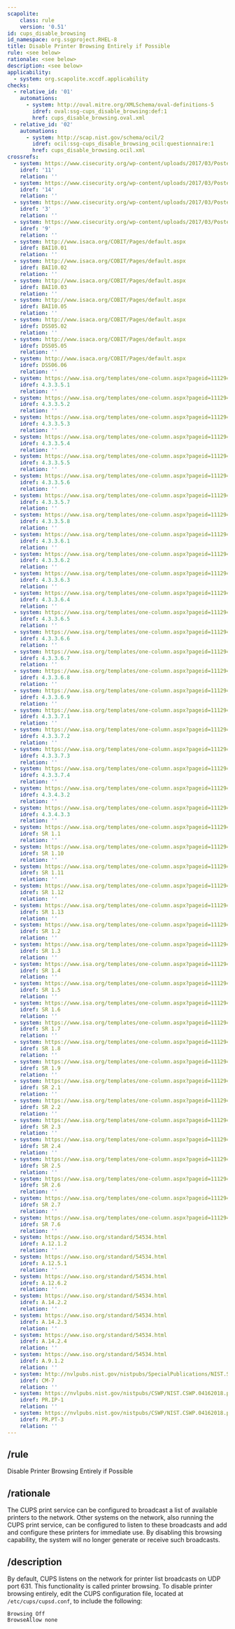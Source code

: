 ```yaml
---
scapolite:
    class: rule
    version: '0.51'
id: cups_disable_browsing
id_namespace: org.ssgproject.RHEL-8
title: Disable Printer Browsing Entirely if Possible
rule: <see below>
rationale: <see below>
description: <see below>
applicability:
  - system: org.scapolite.xccdf.applicability
checks:
  - relative_id: '01'
    automations:
      - system: http://oval.mitre.org/XMLSchema/oval-definitions-5
        idref: oval:ssg-cups_disable_browsing:def:1
        href: cups_disable_browsing.oval.xml
  - relative_id: '02'
    automations:
      - system: http://scap.nist.gov/schema/ocil/2
        idref: ocil:ssg-cups_disable_browsing_ocil:questionnaire:1
        href: cups_disable_browsing.ocil.xml
crossrefs:
  - system: https://www.cisecurity.org/wp-content/uploads/2017/03/Poster_Winter2016_CSCs.pdf
    idref: '11'
    relation: ''
  - system: https://www.cisecurity.org/wp-content/uploads/2017/03/Poster_Winter2016_CSCs.pdf
    idref: '14'
    relation: ''
  - system: https://www.cisecurity.org/wp-content/uploads/2017/03/Poster_Winter2016_CSCs.pdf
    idref: '3'
    relation: ''
  - system: https://www.cisecurity.org/wp-content/uploads/2017/03/Poster_Winter2016_CSCs.pdf
    idref: '9'
    relation: ''
  - system: http://www.isaca.org/COBIT/Pages/default.aspx
    idref: BAI10.01
    relation: ''
  - system: http://www.isaca.org/COBIT/Pages/default.aspx
    idref: BAI10.02
    relation: ''
  - system: http://www.isaca.org/COBIT/Pages/default.aspx
    idref: BAI10.03
    relation: ''
  - system: http://www.isaca.org/COBIT/Pages/default.aspx
    idref: BAI10.05
    relation: ''
  - system: http://www.isaca.org/COBIT/Pages/default.aspx
    idref: DSS05.02
    relation: ''
  - system: http://www.isaca.org/COBIT/Pages/default.aspx
    idref: DSS05.05
    relation: ''
  - system: http://www.isaca.org/COBIT/Pages/default.aspx
    idref: DSS06.06
    relation: ''
  - system: https://www.isa.org/templates/one-column.aspx?pageid=111294&productId=116731
    idref: 4.3.3.5.1
    relation: ''
  - system: https://www.isa.org/templates/one-column.aspx?pageid=111294&productId=116731
    idref: 4.3.3.5.2
    relation: ''
  - system: https://www.isa.org/templates/one-column.aspx?pageid=111294&productId=116731
    idref: 4.3.3.5.3
    relation: ''
  - system: https://www.isa.org/templates/one-column.aspx?pageid=111294&productId=116731
    idref: 4.3.3.5.4
    relation: ''
  - system: https://www.isa.org/templates/one-column.aspx?pageid=111294&productId=116731
    idref: 4.3.3.5.5
    relation: ''
  - system: https://www.isa.org/templates/one-column.aspx?pageid=111294&productId=116731
    idref: 4.3.3.5.6
    relation: ''
  - system: https://www.isa.org/templates/one-column.aspx?pageid=111294&productId=116731
    idref: 4.3.3.5.7
    relation: ''
  - system: https://www.isa.org/templates/one-column.aspx?pageid=111294&productId=116731
    idref: 4.3.3.5.8
    relation: ''
  - system: https://www.isa.org/templates/one-column.aspx?pageid=111294&productId=116731
    idref: 4.3.3.6.1
    relation: ''
  - system: https://www.isa.org/templates/one-column.aspx?pageid=111294&productId=116731
    idref: 4.3.3.6.2
    relation: ''
  - system: https://www.isa.org/templates/one-column.aspx?pageid=111294&productId=116731
    idref: 4.3.3.6.3
    relation: ''
  - system: https://www.isa.org/templates/one-column.aspx?pageid=111294&productId=116731
    idref: 4.3.3.6.4
    relation: ''
  - system: https://www.isa.org/templates/one-column.aspx?pageid=111294&productId=116731
    idref: 4.3.3.6.5
    relation: ''
  - system: https://www.isa.org/templates/one-column.aspx?pageid=111294&productId=116731
    idref: 4.3.3.6.6
    relation: ''
  - system: https://www.isa.org/templates/one-column.aspx?pageid=111294&productId=116731
    idref: 4.3.3.6.7
    relation: ''
  - system: https://www.isa.org/templates/one-column.aspx?pageid=111294&productId=116731
    idref: 4.3.3.6.8
    relation: ''
  - system: https://www.isa.org/templates/one-column.aspx?pageid=111294&productId=116731
    idref: 4.3.3.6.9
    relation: ''
  - system: https://www.isa.org/templates/one-column.aspx?pageid=111294&productId=116731
    idref: 4.3.3.7.1
    relation: ''
  - system: https://www.isa.org/templates/one-column.aspx?pageid=111294&productId=116731
    idref: 4.3.3.7.2
    relation: ''
  - system: https://www.isa.org/templates/one-column.aspx?pageid=111294&productId=116731
    idref: 4.3.3.7.3
    relation: ''
  - system: https://www.isa.org/templates/one-column.aspx?pageid=111294&productId=116731
    idref: 4.3.3.7.4
    relation: ''
  - system: https://www.isa.org/templates/one-column.aspx?pageid=111294&productId=116731
    idref: 4.3.4.3.2
    relation: ''
  - system: https://www.isa.org/templates/one-column.aspx?pageid=111294&productId=116731
    idref: 4.3.4.3.3
    relation: ''
  - system: https://www.isa.org/templates/one-column.aspx?pageid=111294&productId=116785
    idref: SR 1.1
    relation: ''
  - system: https://www.isa.org/templates/one-column.aspx?pageid=111294&productId=116785
    idref: SR 1.10
    relation: ''
  - system: https://www.isa.org/templates/one-column.aspx?pageid=111294&productId=116785
    idref: SR 1.11
    relation: ''
  - system: https://www.isa.org/templates/one-column.aspx?pageid=111294&productId=116785
    idref: SR 1.12
    relation: ''
  - system: https://www.isa.org/templates/one-column.aspx?pageid=111294&productId=116785
    idref: SR 1.13
    relation: ''
  - system: https://www.isa.org/templates/one-column.aspx?pageid=111294&productId=116785
    idref: SR 1.2
    relation: ''
  - system: https://www.isa.org/templates/one-column.aspx?pageid=111294&productId=116785
    idref: SR 1.3
    relation: ''
  - system: https://www.isa.org/templates/one-column.aspx?pageid=111294&productId=116785
    idref: SR 1.4
    relation: ''
  - system: https://www.isa.org/templates/one-column.aspx?pageid=111294&productId=116785
    idref: SR 1.5
    relation: ''
  - system: https://www.isa.org/templates/one-column.aspx?pageid=111294&productId=116785
    idref: SR 1.6
    relation: ''
  - system: https://www.isa.org/templates/one-column.aspx?pageid=111294&productId=116785
    idref: SR 1.7
    relation: ''
  - system: https://www.isa.org/templates/one-column.aspx?pageid=111294&productId=116785
    idref: SR 1.8
    relation: ''
  - system: https://www.isa.org/templates/one-column.aspx?pageid=111294&productId=116785
    idref: SR 1.9
    relation: ''
  - system: https://www.isa.org/templates/one-column.aspx?pageid=111294&productId=116785
    idref: SR 2.1
    relation: ''
  - system: https://www.isa.org/templates/one-column.aspx?pageid=111294&productId=116785
    idref: SR 2.2
    relation: ''
  - system: https://www.isa.org/templates/one-column.aspx?pageid=111294&productId=116785
    idref: SR 2.3
    relation: ''
  - system: https://www.isa.org/templates/one-column.aspx?pageid=111294&productId=116785
    idref: SR 2.4
    relation: ''
  - system: https://www.isa.org/templates/one-column.aspx?pageid=111294&productId=116785
    idref: SR 2.5
    relation: ''
  - system: https://www.isa.org/templates/one-column.aspx?pageid=111294&productId=116785
    idref: SR 2.6
    relation: ''
  - system: https://www.isa.org/templates/one-column.aspx?pageid=111294&productId=116785
    idref: SR 2.7
    relation: ''
  - system: https://www.isa.org/templates/one-column.aspx?pageid=111294&productId=116785
    idref: SR 7.6
    relation: ''
  - system: https://www.iso.org/standard/54534.html
    idref: A.12.1.2
    relation: ''
  - system: https://www.iso.org/standard/54534.html
    idref: A.12.5.1
    relation: ''
  - system: https://www.iso.org/standard/54534.html
    idref: A.12.6.2
    relation: ''
  - system: https://www.iso.org/standard/54534.html
    idref: A.14.2.2
    relation: ''
  - system: https://www.iso.org/standard/54534.html
    idref: A.14.2.3
    relation: ''
  - system: https://www.iso.org/standard/54534.html
    idref: A.14.2.4
    relation: ''
  - system: https://www.iso.org/standard/54534.html
    idref: A.9.1.2
    relation: ''
  - system: http://nvlpubs.nist.gov/nistpubs/SpecialPublications/NIST.SP.800-53r4.pdf
    idref: CM-7
    relation: ''
  - system: https://nvlpubs.nist.gov/nistpubs/CSWP/NIST.CSWP.04162018.pdf
    idref: PR.IP-1
    relation: ''
  - system: https://nvlpubs.nist.gov/nistpubs/CSWP/NIST.CSWP.04162018.pdf
    idref: PR.PT-3
    relation: ''
---
```



## /rule

Disable Printer Browsing Entirely if Possible

## /rationale

The
CUPS print service can be configured to broadcast a list of available
printers to the network. Other systems on the network, also running the
CUPS print service, can be configured to listen to these broadcasts and
add and configure these printers for immediate use. By disabling this
browsing capability, the system will no longer generate or receive such
broadcasts.

## /description

By
default, CUPS listens on the network for printer list broadcasts on UDP
port 631. This functionality is called printer browsing. To disable
printer browsing entirely, edit the CUPS configuration file, located at
`/etc/cups/cupsd.conf`, to include the following:

``` 
Browsing Off
BrowseAllow none
```
